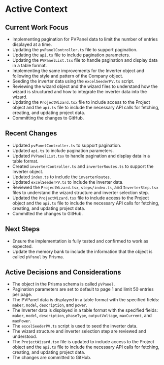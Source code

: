 # Active Context

## Current Work Focus
- Implementing pagination for PVPanel data to limit the number of entries displayed at a time.
- Updating the `pvPanelController.ts` file to support pagination.
- Updating the `api.ts` file to include pagination parameters.
- Updating the `PVPanelList.tsx` file to handle pagination and display data in a table format.
- Implementing the same improvements for the Inverter object and following the style and pattern of the Company object.
- Seeding the inverter data using the `excelSeederPV.ts` script.
- Reviewing the wizard object and the wizard files to understand how the wizard is structured and how to integrate the inverter data into the wizard.
- Updating the `ProjectWizard.tsx` file to include access to the Project object and the `api.ts` file to include the necessary API calls for fetching, creating, and updating project data.
- Committing the changes to GitHub.

## Recent Changes
- Updated `pvPanelController.ts` to support pagination.
- Updated `api.ts` to include pagination parameters.
- Updated `PVPanelList.tsx` to handle pagination and display data in a table format.
- Created `inverterController.ts` and `inverterRoutes.ts` to support the Inverter object.
- Updated `index.ts` to include the `inverterRoutes`.
- Updated `excelSeederPV.ts` to include the inverter data.
- Reviewed the `ProjectWizard.tsx`, `steps/index.ts`, and `InverterStep.tsx` files to understand the wizard structure and inverter selection step.
- Updated the `ProjectWizard.tsx` file to include access to the Project object and the `api.ts` file to include the necessary API calls for fetching, creating, and updating project data.
- Committed the changes to GitHub.

## Next Steps
- Ensure the implementation is fully tested and confirmed to work as expected.
- Update the memory bank to include the information that the object is called `pVPanel` by Prisma.

## Active Decisions and Considerations
- The object in the Prisma schema is called `pVPanel`.
- Pagination parameters are set to default to page 1 and limit 50 entries per page.
- The PVPanel data is displayed in a table format with the specified fields: `maker`, `model`, `description`, and `power`.
- The Inverter data is displayed in a table format with the specified fields: `maker`, `model`, `description`, `phaseType`, `outputVoltage`, `maxCurrent`, and `maxPower`.
- The `excelSeederPV.ts` script is used to seed the inverter data.
- The wizard structure and inverter selection step are reviewed and understood.
- The `ProjectWizard.tsx` file is updated to include access to the Project object and the `api.ts` file to include the necessary API calls for fetching, creating, and updating project data.
- The changes are committed to GitHub.
